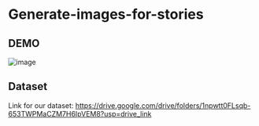 # Generate-images-for-stories

## DEMO
![image](https://github.com/zehuiwu/Generate-images-for-stories/assets/35386051/7cbebb17-ce01-4148-84ae-50763bfca9a1)

## Dataset
Link for our dataset: https://drive.google.com/drive/folders/1npwtt0FLsqb-653TWPMaCZM7H6IpVEM8?usp=drive_link
